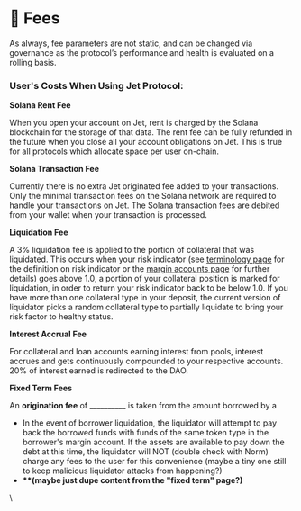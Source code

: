 # 🛫 Fees

As always, fee parameters are not static, and can be changed via governance as the protocol’s performance and health is evaluated on a rolling basis.&#x20;

### User's Costs When Using Jet Protocol:

**Solana Rent Fee**

When you open your account on Jet, rent is charged by the Solana blockchain for the storage of that data. The rent fee can be fully refunded in the future when you close all your account obligations on Jet. This is true for all protocols which allocate space per user on-chain.

**Solana Transaction Fee**

Currently there is no extra Jet originated fee added to your transactions. Only the minimal transaction fees on the Solana network are required to handle your transactions on Jet. The Solana transaction fees are debited from your wallet when your transaction is processed.

**Liquidation Fee**

A 3% liquidation fee is applied to the portion of collateral that was liquidated. This occurs when your risk indicator (see [terminology page](https://docs.jetprotocol.io/jet-protocol/faq/terminology) for the definition on risk indicator or the [margin accounts page](https://docs.jetprotocol.io/jet-protocol/protocol/jet-products/margin-accounts-accounting) for further details) goes above 1.0, a portion of your collateral position is marked for liquidation, in order to return your risk indicator back to be below 1.0. If you have more than one collateral type in your deposit, the current version of liquidator picks a random collateral type to partially liquidate to bring your risk factor to healthy status.

**Interest Accrual Fee**

For collateral and loan accounts earning interest from pools, interest accrues and gets continuously compounded to your respective accounts. 20% of interest earned is redirected to the DAO.

**Fixed Term Fees**

An **origination fee** of \_\_\_\_\_\_\_\_\_\_ is taken from the amount borrowed by a&#x20;

* In the event of borrower liquidation, the liquidator will attempt to pay back the borrowed funds with funds of the same token type in the borrower's margin account. If the assets are available to pay down the debt at this time, the liquidator will NOT (double check with Norm) charge any fees to the user for this convenience (maybe a tiny one still to keep malicious liquidator attacks from happening?)
* **\*\*(maybe just dupe content from the "fixed term" page?)**

\
